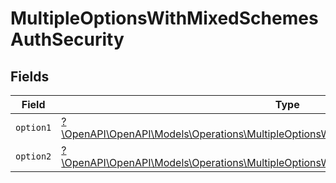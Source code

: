 # MultipleOptionsWithMixedSchemesAuthSecurity


## Fields

| Field                                                                                                                                                                   | Type                                                                                                                                                                    | Required                                                                                                                                                                | Description                                                                                                                                                             |
| ----------------------------------------------------------------------------------------------------------------------------------------------------------------------- | ----------------------------------------------------------------------------------------------------------------------------------------------------------------------- | ----------------------------------------------------------------------------------------------------------------------------------------------------------------------- | ----------------------------------------------------------------------------------------------------------------------------------------------------------------------- |
| `option1`                                                                                                                                                               | [?\OpenAPI\OpenAPI\Models\Operations\MultipleOptionsWithMixedSchemesAuthSecurityOption1](../../Models/Operations/MultipleOptionsWithMixedSchemesAuthSecurityOption1.md) | :heavy_minus_sign:                                                                                                                                                      | N/A                                                                                                                                                                     |
| `option2`                                                                                                                                                               | [?\OpenAPI\OpenAPI\Models\Operations\MultipleOptionsWithMixedSchemesAuthSecurityOption2](../../Models/Operations/MultipleOptionsWithMixedSchemesAuthSecurityOption2.md) | :heavy_minus_sign:                                                                                                                                                      | N/A                                                                                                                                                                     |